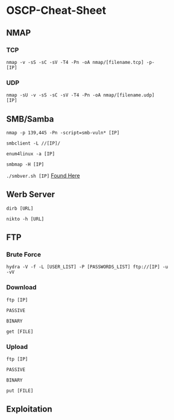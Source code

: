 # OSCP-Cheat-Sheet

## NMAP

### TCP 

<code>nmap -v -sS -sC -sV -T4 -Pn -oA nmap/[filename.tcp] -p- [IP]</code>

### UDP

<code>nmap -sU -v -sS -sC -sV -T4 -Pn -oA nmap/[filename.udp] [IP]</code>

## SMB/Samba

<code>nmap -p 139,445 -Pn -script=smb-vuln* [IP]</code>

<code>smbclient -L //[IP]/</code>

<code>enum4linux -a [IP]</code>

<code>smbmap -H [IP]</code>

<code>./smbver.sh [IP]</code> [Found Here](https://github.com/rewardone/OSCPRepo/blob/master/scripts/recon_enum/smbver.sh)

## Werb Server

<code>dirb [URL]</code>

<code>nikto -h [URL]</code>

## FTP 

### Brute Force

<code>hydra -V -f -L [USER_LIST] -P [PASSWORDS_LIST] ftp://[IP] -u -vV</code>

### Download

<code>ftp [IP]</code>

<code>PASSIVE</code>

<code>BINARY</code>

<code>get [FILE]</code>

### Upload

<code>ftp [IP]</code>

<code>PASSIVE</code>

<code>BINARY</code>

<code>put [FILE]</code>


## Exploitation




